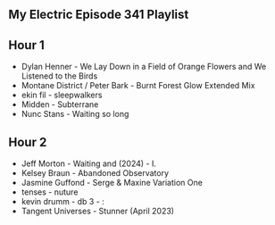 ## My Electric Episode 341 Playlist

## Hour 1
- Dylan Henner - We Lay Down in a Field of Orange Flowers and We Listened to the Birds
- Montane District / Peter Bark - Burnt Forest Glow Extended Mix
- ekin fil - sleepwalkers
- Midden - Subterrane
- Nunc Stans - Waiting so long

## Hour 2
- Jeff Morton - Waiting and (2024) - I.
- Kelsey Braun - Abandoned Observatory
- Jasmine Guffond - Serge & Maxine Variation One
- tenses - nuture
- kevin drumm - db 3 - :
- Tangent Universes - Stunner (April 2023)
